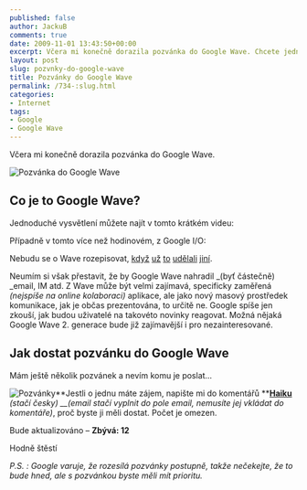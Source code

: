 ```yaml
---
published: false
author: JackuB
comments: true
date: 2009-11-01 13:43:50+00:00
excerpt: Včera mi konečně dorazila pozvánka do Google Wave. Chcete jednu?
layout: post
slug: pozvnky-do-google-wave
title: Pozvánky do Google Wave
permalink: /734-:slug.html
categories:
- Internet
tags:
- Google
- Google Wave
---
```


Včera mi konečně dorazila pozvánka do Google Wave.

![Pozvánka do Google Wave](http://jedenbod.cz/wp-content/uploads/2009/11/Pozvnka.jpg)


## Co je to Google Wave?


Jednoduché vysvětlení můžete najít v tomto krátkém videu:















Případně v tomto více než hodinovém, z Google I/O:















Nebudu se o Wave rozepisovat, [když](http://kryl.info/clanek/627-google-wave-nahodte-vlnu) [už](http://technet.idnes.cz/revolucni-sluzba-google-wave-konkurence-pro-icq-i-office-pks-/sw_internet.asp?c=A090528_151334_sw_internet_vse) [to](http://www.lupa.cz/clanky/budeme-se-jednou-vlnit-v-rytmu-google-wave/) [udělali](http://www.zive.cz/clanky/fenomen-google-wave-take-chcete-pozvanku/sc-3-a-149472/default.aspx) [jiní](http://www.tyden.cz/rubriky/veda-a-technika/technologie/vyzkouseli-jsme-google-wave-nabizime-prvni-dojmy_144384.html).

Neumím si však přestavit, že by Google Wave nahradil _(byť částečně) _email, IM atd. Z Wave může být velmi zajímavá, specificky zaměřená _(nejspíše na online kolaboraci)_ aplikace, ale jako nový masový prostředek komunikace, jak je občas prezentována, to určitě ne. Google spíše jen zkouší, jak budou uživatelé na takovéto novinky reagovat. Možná nějaká Google Wave 2. generace bude již zajímavější i pro nezainteresované.


## Jak dostat pozvánku do Google Wave


Mám ještě několik pozvánek a nevím komu je poslat…

![Pozvánky](http://jedenbod.cz/wp-content/uploads/2009/11/Pozvnky.jpg)**Jestli o jednu máte zájem, napište mi do komentářů **[**Haiku**](http://cs.wikipedia.org/wiki/Haiku) _(stačí česky) __(email stačí vyplnit do pole email, nemusíte jej vkládat do komentáře)_, proč byste ji měli dostat. Počet je omezen.

Bude aktualizováno – **Zbývá: 12**

Hodně štěstí

_P.S. : Google varuje, že rozesílá pozvánky postupně, takže nečekejte, že to bude hned, ale s pozvánkou byste měli mít prioritu._
